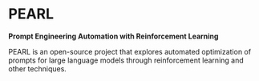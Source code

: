 # PEARL

**Prompt Engineering Automation with Reinforcement Learning**

PEARL is an open-source project that explores automated optimization of prompts for large language models through reinforcement learning and other techniques.
